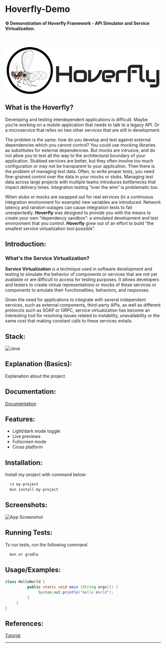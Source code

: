 # Hoverfly-Demo

#### ⚙️ Demonstration of Hoverfly Framework - API Simulator and Service Virtualization.
<br />

<img align="center" src="./img/hoverfly_logo.png" alt="Hoverfly Logo"></img>
<br />

## What is the Hoverfly?

Developing and testing interdependent applications is difficult.
Maybe you’re working on a mobile application that needs to talk to a legacy API. Or a microservice that relies on two other services that are still in development.

The problem is the same: how do you develop and test against external dependencies which you cannot control?
You could use mocking libraries as substitutes for external dependencies. But mocks are intrusive, and do not allow  you to test all the way to the architectural boundary of your application.
Stubbed services are better, but they often involve too much configuration or may not be transparent to your application.
Then there is the problem of managing test data. Often, to write proper tests, you need fine-grained control over the data in your mocks or stubs. Managing test data across large projects with multiple teams introduces bottlenecks that impact delivery times.
Integration testing “over the wire” is problematic too.

When stubs or mocks are swapped out for real services (in a continuous integration environment for example) new variables are introduced. Network latency and random outages can cause integration tests to fail unexpectedly.
**Hoverfly** was designed to provide you with the means to create your own “dependency sandbox”: a simulated development and test environment that you control.
**Hoverfly** grew out of an effort to build “the smallest service virtualization tool possible”.

## Introduction:

### What's the Service Virtualization?

**Service Virtualization** is a technique used in software development and testing to simulate the behavior of components or services that are not yet available or are difficult to access for testing purposes.
It allows developers and testers to create virtual representations or mocks of these services or components to emulate their functionalities, behaviors, and responses.

Given the need for applications to integrate with several independent services, such as external components, third-party APIs, as well as different protocols such as SOAP or GRPC, service virtualization has become an interesting tool for resolving issues related to instability, unavailability or the same cost that making constant calls to these services entails.

## Stack:

![Java](https://img.shields.io/badge/java-%23ED8B00.svg?style=for-the-badge&logo=openjdk&logoColor=white)

## Explanation (Basics):

Explanation about the project.

## Documentation:

[Documentation](https://linktodocumentation)

## Features:

- Light/dark mode toggle
- Live previews
- Fullscreen mode
- Cross platform

## Installation:

Install my-project with command below:

```bash
  cd my-project
  mvn install my-project
```

## Screenshots:

![App Screenshot](https://via.placeholder.com/468x300?text=App+Screenshot+Here)

## Running Tests:

To run tests, run the following command

```bash
  mvn or gradle
```

## Usage/Examples:

```java
class HelloWorld {
          public static void main (String args[]) {
               System.out.println("Hello World");
          }
     }
}
```

## References:

[Tutorial](https://linktotutorial)

---
